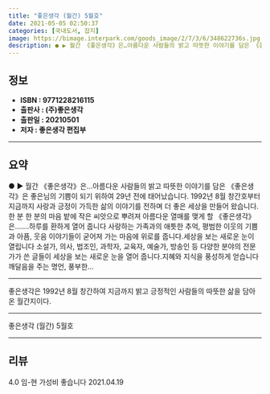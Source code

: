 ```yaml
---
title: "좋은생각 (월간) 5월호"
date: 2021-05-05 02:50:37
categories: [국내도서, 잡지]
image: https://bimage.interpark.com/goods_image/2/7/3/6/348622736s.jpg
description: ● ▶ 월간 《좋은생각》은…아름다운 사람들의 밝고 따뜻한 이야기를 담은 《좋은생각》은 좋은님의 기쁨이 되기 위하여 29년 전에 태어났습니다. 1992년 8월 창간호부터 지금까지 사랑과 긍정이 가득한 삶의 이야기를 전하며 더 좋은 세상을 만들어 왔습니다. 한 분 한 분의 마음 밭에 작은
---
```


## **정보**

- **ISBN : 9771228216115**
- **출판사 : (주)좋은생각**
- **출판일 : 20210501**
- **저자 : 좋은생각 편집부**

------



## **요약**

●  ▶ 월간 《좋은생각》은…아름다운 사람들의 밝고 따뜻한 이야기를 담은 《좋은생각》은 좋은님의 기쁨이 되기 위하여 29년 전에 태어났습니다. 1992년 8월 창간호부터 지금까지 사랑과 긍정이 가득한 삶의 이야기를 전하며 더 좋은 세상을 만들어 왔습니다. 한 분 한 분의 마음 밭에 작은 씨앗으로 뿌려져 아름다운 열매를 맺게 할 《좋은생각》은…….하루를 환하게 열어 줍니다 사랑하는 가족과의 애틋한 추억, 평범한 이웃의 기쁨과 아픔, 웃음 이야기들이 굳어져 가는 마음에 위로를 줍니다.세상을 보는 새로운 눈이 열립니다 소설가, 의사, 법조인, 과학자, 교육자, 예술가, 방송인 등 다양한 분야의 전문가가 쓴 글들이 세상을 보는 새로운 눈을 열어 줍니다.지혜와 지식을 풍성하게 얻습니다 깨달음을 주는 명언, 풍부한...

------

좋은생각은 1992년 8월 창간하여 지금까지 밝고 긍정적인 사람들의 따뜻한 삶을 담아온 월간지이다.

------


좋은생각 (월간) 5월호 

------


## **리뷰** 

4.0 임-현 가성비 좋습니다  2021.04.19 <br/>